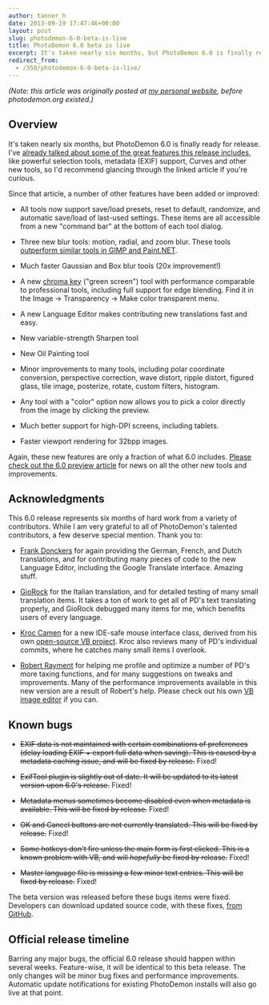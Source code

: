 ```yaml
---
author: tanner_h
date: 2013-09-19 17:47:46+00:00
layout: post
slug: photodemon-6-0-beta-is-live
title: PhotoDemon 6.0 beta is live
excerpt: It's taken nearly six months, but PhotoDemon 6.0 is finally ready for release.  I've already talked about some of the great features this release includes, like powerful selection tools, metadata (EXIF) support, Curves and other new tools, but today I have some additional improvements to announce.
redirect_from:
  - /350/photodemon-6-0-beta-is-live/
---
```


*(Note: this article was originally posted at [my personal website](http://www.tannerhelland.com/5106/photodemon-60-beta/), before photodemon.org existed.)*

## Overview

It's taken nearly six months, but PhotoDemon 6.0 is finally ready for release.  I've [already talked about some of the great features this release includes](http://www.tannerhelland.com/4996/photodemon-60-preview/), like powerful selection tools, metadata (EXIF) support, Curves and other new tools, so I'd recommend glancing through the linked article if you're curious.

Since that article, a number of other features have been added or improved: 

  * All tools now support save/load presets, reset to default, randomize, and automatic save/load of last-used settings.  These items are all accessible from a new "command bar" at the bottom of each tool dialog.

  * Three new blur tools: motion, radial, and zoom blur.  These tools [outperform similar tools in GIMP and Paint.NET](http://www.tannerhelland.com/5109/performance-photodemon-gimp-paintnet/).

  * Much faster Gaussian and Box blur tools (20x improvement!)

  * A new [chroma key](http://en.wikipedia.org/wiki/Chroma_key) ("green screen") tool with performance comparable to professional tools, including full support for edge blending.  Find it in the Image -> Transparency -> Make color transparent menu.

  * A new Language Editor makes contributing new translations fast and easy.

  * New variable-strength Sharpen tool

  * New Oil Painting tool

  * Minor improvements to many tools, including polar coordinate conversion, perspective correction, wave distort, ripple distort, figured glass, tile image, posterize, rotate, custom filters, histogram.

  * Any tool with a "color" option now allows you to pick a color directly from the image by clicking the preview.

  * Much better support for high-DPI screens, including tablets.

  * Faster viewport rendering for 32bpp images.

Again, these new features are only a fraction of what 6.0 includes.  [Please check out the 6.0 preview article](http://www.tannerhelland.com/4996/photodemon-60-preview/) for news on all the other new tools and improvements.

## Acknowledgments

This 6.0 release represents six months of hard work from a variety of contributors.  While I am very grateful to all of PhotoDemon's talented contributors, a few deserve special mention.  Thank you to:

  * [Frank Donckers](http://www.planetsourcecode.com/vb/scripts/BrowseCategoryOrSearchResults.asp?lngWId=1&blnAuthorSearch=TRUE&lngAuthorId=2213335741&strAuthorName=Frank%20Donckers&txtMaxNumberOfEntriesPerPage=25) for again providing the German, French, and Dutch translations, and for contributing many pieces of code to the new Language Editor, including the Google Translate interface.  Amazing stuff.

  * [GioRock](http://www.planetsourcecode.com/vb/scripts/BrowseCategoryOrSearchResults.asp?lngWId=1&blnAuthorSearch=TRUE&lngAuthorId=77440558266&strAuthorName=GioRock&txtMaxNumberOfEntriesPerPage=25) for the Italian translation, and for detailed testing of many small translation items.  It takes a ton of work to get all of PD's text translating properly, and GioRock debugged many items for me, which benefits users of every language.

  * [Kroc Camen](http://camendesign.com/) for a new IDE-safe mouse interface class, derived from his own [open-source VB project](https://github.com/Kroc/MaSS1VE).  Kroc also reviews many of PD's individual commits, where he catches many small items I overlook.

  * [Robert Rayment](http://www.planetsourcecode.com/vb/scripts/ShowCode.asp?txtCodeId=66991&lngWId=1) for helping me profile and optimize a number of PD's more taxing functions, and for many suggestions on tweaks and improvements.  Many of the performance improvements available in this new version are a result of Robert's help.  Please check out his own [VB image editor](http://www.planetsourcecode.com/vb/scripts/ShowCode.asp?txtCodeId=66991&lngWId=1) if you can.

## Known bugs

  * <del>EXIF data is not maintained with certain combinations of preferences (delay loading EXIF + export full data when saving).  This is caused by a metadata caching issue, and will be fixed by release.</del>  Fixed!

  * <del>ExifTool plugin is slightly out of date.  It will be updated to its latest version upon 6.0's release.</del>  Fixed!

  * <del>Metadata menus sometimes become disabled even when metadata is available.  This will be fixed by release.</del>  Fixed!

  * <del>OK and Cancel buttons are not currently translated.  This will be fixed by release.</del>  Fixed!

  * <del>Some hotkeys don't fire unless the main form is first clicked.  This is a known problem with VB, and will _hopefully_ be fixed by release.</del>  Fixed!

  * <del>Master language file is missing a few minor text entries.  This will be fixed by release.</del>  Fixed!

The beta version was released before these bugs items were fixed.  Developers can download updated source code, with these fixes, [from GitHub](https://github.com/tannerhelland/PhotoDemon).

## Official release timeline

Barring any major bugs, the official 6.0 release should happen within several weeks.  Feature-wise, it will be identical to this beta release.  The only changes will be minor bug fixes and performance improvements.  Automatic update notifications for existing PhotoDemon installs will also go live at that point.
